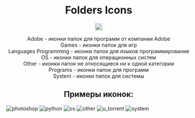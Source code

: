 <h1 align="center">Folders Icons</h1>

<p align="center">
<a href="https://github.com/blackcatprog/folder_icons/blob/main/LICENSE"><img alt="LICENSE" src="https://img.shields.io/github/license/tjackenpacken/taskbar-groups" height="20"/></a> 
</p>

<p align="center">
Adobe - иконки папок для программ от компании Adobe<br>
Games - иконки папок для игр<br>
Languages Programming - иконки папок для языков программирования<br>
OS - иконки папок для операционных систем<br>
Other - иконки папок не относящиеся ни к одной категории<br>
Programs - иконки папок для программ<br>
System - иконки папок для системы
</p>

<h2 align="center">Примеры иконок:</h2>

<p align="center">
  
![photoshop](Adobe/photoshop.ico) ![python](Languages%20Programming/python.ico)
![os](OS/ubuntu.ico) ![other](Other/youtube.ico) ![u_torrent](Programs/unity.ico)
![system](System/video.ico)

</p>
